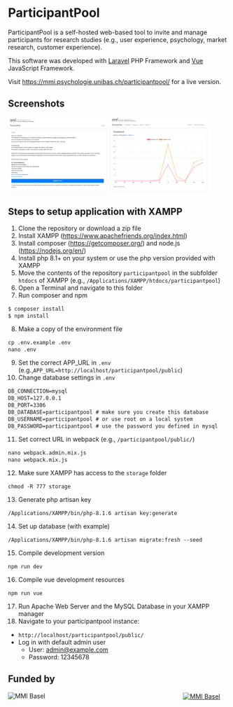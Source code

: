 # ParticipantPool

ParticipantPool is a self-hosted web-based tool to invite and manage participants for research studies (e.g., user experience, psychology, market research, customer experience).

This software was developed with [Laravel](https://laravel.com/) PHP Framework and [Vue](https://vuejs.org/) JavaScript Framework. 

Visit https://mmi.psychologie.unibas.ch/participantpool/ for a live version.

## Screenshots

<p float="left">
    <a href="/readme/screenshot_participant.png?raw=true"><img src="/readme/screenshot_participant.png?raw=true" width="45%" title="Sign-up"></a>
    <a href="/readme/screenshot_admin.png?raw=true"><img src="/readme/screenshot_admin.png?raw=true" width="45%" title="Admin interface"></a>
</p>

## Steps to setup application with XAMPP

1. Clone the repository or download a zip file
2. Install XAMPP (https://www.apachefriends.org/index.html)
4. Install composer (https://getcomposer.org/) and node.js (https://nodejs.org/en/)
5. Install php 8.1+ on your system or use the php version provided with XAMPP 
6. Move the contents of the repository `participantpool` in the subfolder `htdocs` of XAMPP (e.g., `/Applications/XAMPP/htdocs/participantpool`)
7. Open a Terminal and navigate to this folder
8. Run composer and npm
```
$ composer install
$ npm install
```
8. Make a copy of the environment file
```
cp .env.example .env
nano .env
```
9. Set the correct APP_URL in `.env` (e.g.,`APP_URL=http://localhost/participantpool/public`)
10. Change database settings in `.env`
```
DB_CONNECTION=mysql
DB_HOST=127.0.0.1
DB_PORT=3306
DB_DATABASE=participantpool # make sure you create this database
DB_USERNAME=participantpool # or use root on a local system
DB_PASSWORD=participantpool # use the password you defined in mysql
```
11.  Set correct URL in webpack (e.g., `/participantpool/public/`)
```
nano webpack.admin.mix.js
nano webpack.mix.js
```
12. Make sure XAMPP has access to the `storage` folder 
```
chmod -R 777 storage  
```
13. Generate php artisan key
 ```
/Applications/XAMPP/bin/php-8.1.6 artisan key:generate
 ```
14. Set up database (with example)
```
/Applications/XAMPP/bin/php-8.1.6 artisan migrate:fresh --seed
```
15. Compile development version
 ```
npm run dev
```
16. Compile vue development resources
```
npm run vue
```
17. Run Apache Web Server and the MySQL Database in your XAMPP manager
18. Navigate to your participantpool instance:
* `http://localhost/participantpool/public/`
* Log in with default admin user
	* User: admin@example.com
	* Password: 12345678

## Funded by
<div>
    <a href="https://www.mmi-basel.ch/"><img src="https://www.mmi-basel.ch/images/MMI_Logo_outline_retina.png" width="400px" align="left" title="MMI Basel"></a>
    <a href="https://www.unibas.ch/"><img src="https://psychologie.unibas.ch/typo3conf/ext/easyweb/Resources/Public/Images/Logo_Unibas_BraPan_DE.svg?1668525050" width="200px" align="center" title="MMI Basel"></a>
</div>
